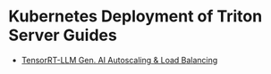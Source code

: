 # Kubernetes Deployment of Triton Server Guides

* [TensorRT-LLM Gen. AI Autoscaling &amp; Load Balancing](./TensorRT-LLM_Autoscaling_and_Load_Balancing/README.md)
